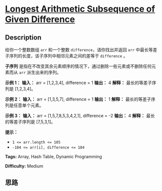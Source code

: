 # [Longest Arithmetic Subsequence of Given Difference][title]

## Description

给你一个整数数组 `arr` 和一个整数 `difference`，请你找出并返回 `arr` 中最长等差子序列的长度，该子序列中相邻元素之间的差等于
`difference` 。

**子序列** 是指在不改变其余元素顺序的情况下，通过删除一些元素或不删除任何元素而从 `arr` 派生出来的序列。

**示例 1：**
            **输入：** arr = [1,2,3,4], difference = 1    **输出：** 4    **解释：** 最长的等差子序列是 [1,2,3,4]。

**示例 2：**
            **输入：** arr = [1,3,5,7], difference = 1    **输出：** 1    **解释：** 最长的等差子序列是任意单个元素。    

**示例 3：**
            **输入：** arr = [1,5,7,8,5,3,4,2,1], difference = -2    **输出：** 4    **解释：** 最长的等差子序列是 [7,5,3,1]。    

**提示：**

  * `1 <= arr.length <= 105`
  * `-104 <= arr[i], difference <= 104`


**Tags:** Array, Hash Table, Dynamic Programming

**Difficulty:** Medium

## 思路

[title]: https://leetcode-cn.com/problems/longest-arithmetic-subsequence-of-given-difference
